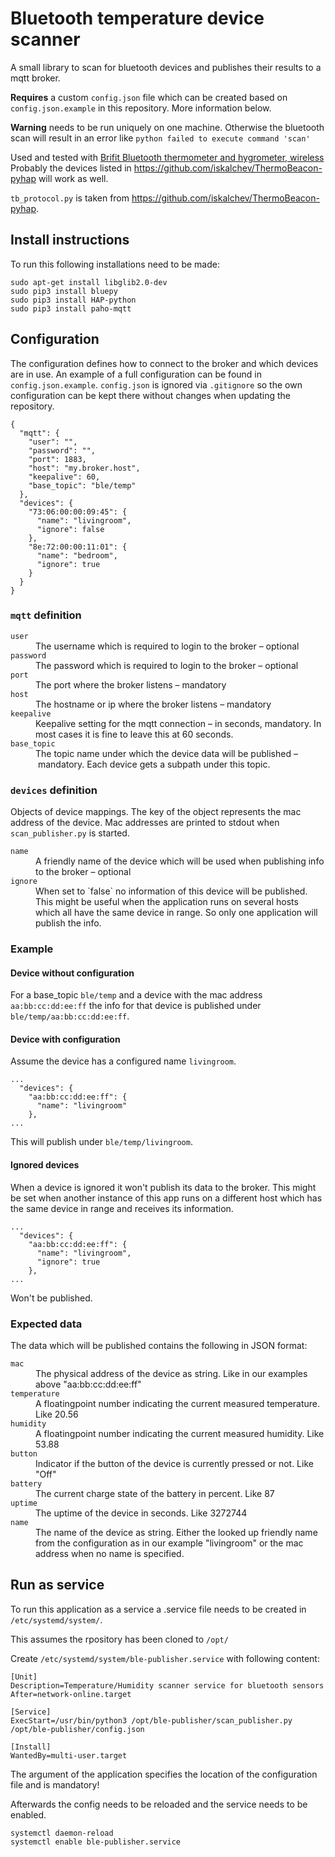 # Bluetooth temperature device scanner

A small library to scan for bluetooth devices and publishes their results to a mqtt broker.

<strong>Requires</strong> a custom `config.json` file which can be created based on `config.json.example` in this repository. More information below.

<strong>Warning</strong> needs to be run uniquely on one machine. Otherwise the bluetooth scan will result in an error like `python failed to execute command 'scan'`

Used and tested with [Brifit Bluetooth thermometer and hygrometer, wireless](https://www.amazon.de/dp/B08DLHFKT3?ref_=cm_sw_r_cp_ud_dp_GBFCDBT8C64ZBJYJWDWW)
Probably the devices listed in https://github.com/iskalchev/ThermoBeacon-pyhap will work as well.

`tb_protocol.py` is taken from https://github.com/iskalchev/ThermoBeacon-pyhap.

## Install instructions

To run this following installations need to be made:

```
sudo apt-get install libglib2.0-dev
sudo pip3 install bluepy
sudo pip3 install HAP-python
sudo pip3 install paho-mqtt
```

## Configuration

The configuration defines how to connect to the broker and which devices are in use.
An example of a full configuration can be found in `config.json.example`. `config.json` is ignored via `.gitignore` so the own
configuration can be kept there without changes when updating the repository.

```
{
  "mqtt": {
    "user": "",
    "password": "",
    "port": 1883,
    "host": "my.broker.host",
    "keepalive": 60,
    "base_topic": "ble/temp"
  },
  "devices": {
    "73:06:00:00:09:45": {
      "name": "livingroom",
      "ignore": false
    },
    "8e:72:00:00:11:01": {
      "name": "bedroom",
      "ignore": true
    }
  }
}
```

### `mqtt` definition

<dl>
<dt><code>user</code></dt>
<dd>The username which is required to login to the broker – optional</dd>
<dt><code>password</code></dt>
<dd>The password which is required to login to the broker – optional</dd>
<dt><code>port</code></dt>
<dd>The port where the broker listens – mandatory</dd>
<dt><code>host</code></dt>
<dd>The hostname or ip where the broker listens – mandatory</dd>
<dt><code>keepalive</code></dt>
<dd>Keepalive setting for the mqtt connection – in seconds, mandatory. In most cases it is fine to leave this at 60 seconds.</dd>
<dt><code>base_topic</code></dt>
<dd>The topic name under which the device data will be published – mandatory. Each device gets a subpath under this topic.</dd>
</dl>

### `devices` definition

Objects of device mappings. The key of the object represents the mac address of the device. Mac addresses are printed
to stdout when `scan_publisher.py` is started.

<dl>
<dt><code>name</code></dt>
<dd>A friendly name of the device which will be used when publishing info to the broker – optional</dd>
<dt><code>ignore</code></dt>
<dd>When set to `false` no information of this device will be published. This might be useful when the application runs on several hosts which all have the same device in range. So only one application will publish the info.</dd>
</dl>

### Example

#### Device without configuration

For a base_topic `ble/temp` and a device with the mac address `aa:bb:cc:dd:ee:ff` the info for that device is published under
`ble/temp/aa:bb:cc:dd:ee:ff`.

#### Device with configuration

Assume the device has a configured name `livingroom`.

```
...
  "devices": {
    "aa:bb:cc:dd:ee:ff": {
      "name": "livingroom"
    },
...
```

This will publish under `ble/temp/livingroom`.

#### Ignored devices

When a device is ignored it won't publish its data to the broker. This might be set when another instance of this app runs on a different
host which has the same device in range and receives its information.

```
...
  "devices": {
    "aa:bb:cc:dd:ee:ff": {
      "name": "livingroom",
      "ignore": true
    },
...
```

Won't be published.

### Expected data

The data which will be published contains the following in JSON format:

<dl>
<dt><code>mac</code></dt>
<dd>The physical address of the device as string. Like in our examples above "aa:bb:cc:dd:ee:ff"</dd>
<dt><code>temperature</code></dt>
<dd>A floatingpoint number indicating the current measured temperature. Like 20.56</dd>
<dt><code>humidity</code></dt>
<dd>A floatingpoint number indicating the current measured humidity. Like 53.88</dd>
<dt><code>button</code></dt>
<dd>Indicator if the button of the device is currently pressed or not. Like "Off"</dd>
<dt><code>battery</code></dt>
<dd>The current charge state of the battery in percent. Like 87</dd>
<dt><code>uptime</code></dt>
<dd>The uptime of the device in seconds. Like 3272744</dd>
<dt><code>name</code></dt>
<dd>The name of the device as string. Either the looked up friendly name from the configuration as in our example "livingroom" or the mac address when no name is specified.</dd>
</dl>

## Run as service

To run this application as a service a .service file needs to be created in `/etc/systemd/system/`.

This assumes the rpository has been cloned to `/opt/`

Create `/etc/systemd/system/ble-publisher.service` with following content:

```
[Unit]
Description=Temperature/Humidity scanner service for bluetooth sensors
After=network-online.target

[Service]
ExecStart=/usr/bin/python3 /opt/ble-publisher/scan_publisher.py /opt/ble-publisher/config.json

[Install]
WantedBy=multi-user.target
```

The argument of the application specifies the location of the configuration file and is mandatory!

Afterwards the config needs to be reloaded and the service needs to be enabled.

```
systemctl daemon-reload
systemctl enable ble-publisher.service
```
